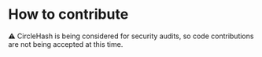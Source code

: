 # How to contribute

⚠️ CircleHash is being considered for security audits, so code contributions are not being accepted at this time.
